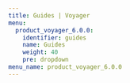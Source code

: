 ```yaml
---
title: Guides | Voyager
menu:
  product_voyager_6.0.0:
    identifier: guides
    name: Guides
    weight: 40
    pre: dropdown
menu_name: product_voyager_6.0.0
---
```

